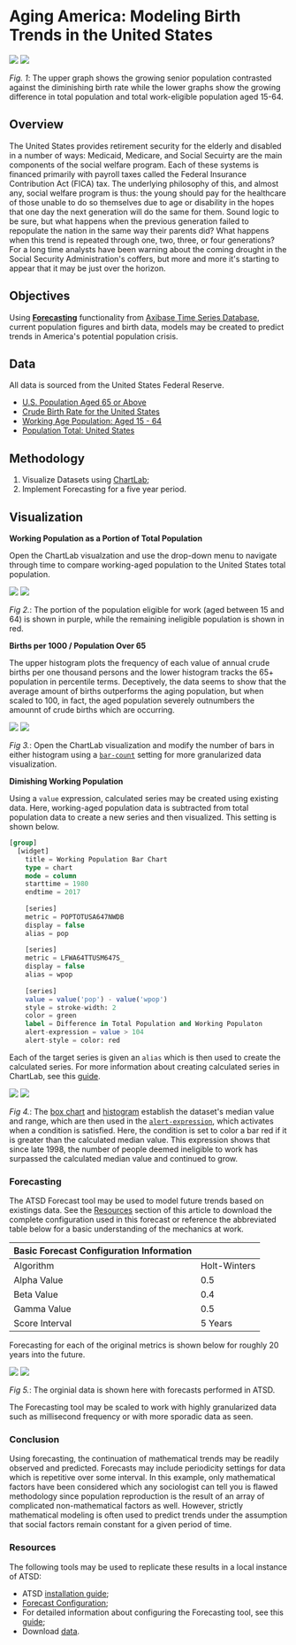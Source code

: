 # Aging America: Modeling Birth Trends in the United States

![](images/aging-america-title.png)
[![](images/button.png)](https://apps.axibase.com/chartlab/e096e234#fullscreen)

*Fig. 1*: The upper graph shows the growing senior population contrasted against the diminishing birth rate while the lower graphs show the growing difference in total population and total work-eligible population aged 15-64.

## Overview

The United States provides retirement security for the elderly and disabled in a number of ways: Medicaid, Medicare, and Social Secuirty are the main components of the social welfare program. Each of these systems is financed primarily with payroll taxes called the Federal Insurance Contribution Act (FICA) tax. The underlying philosophy of this, and almost any, social welfare program is thus: the young should pay for the healthcare of those unable to do so themselves due to age or disability in the hopes that one day the next generation will do the same for them. Sound logic to be sure, but what happens when the previous generation failed to repopulate the nation in the same way their parents did? What happens when this trend is repeated through one, two, three, or four generations? For a long time analysts have been warning about the coming drought in the Social Security Administration's coffers, but more and more it's starting to appear that it may be just over the horizon.

## Objectives

Using [**Forecasting**](https://axibase.com/products/axibase-time-series-database/forecasts/) functionality from [Axibase Time Series Database](https://axibase.com/), current population figures and birth data, models may be created to predict trends in America's potential population crisis. 

## Data

All data is sourced from the United States Federal Reserve.

* [U.S. Population Aged 65 or Above](https://fred.stlouisfed.org/series/SPPOP65UPTOZSUSA)
* [Crude Birth Rate for the United States](https://fred.stlouisfed.org/series/SPDYNCBRTINUSA)
* [Working Age Population: Aged 15 - 64](https://fred.stlouisfed.org/series/LFWA64TTUSM647S)
* [Population Total: United States](https://fred.stlouisfed.org/series/POPTOTUSA647NWDB)

## Methodology

1. Visualize Datasets using [ChartLab](https://apps.axibase.com/);
2. Implement Forecasting for a five year period.

## Visualization

**Working Population as a Portion of Total Population**

Open the ChartLab visualzation and use the drop-down menu to navigate through time to compare working-aged population to the United States total population.

![](images/working-population.png)
[![](images/button.png)](https://apps.axibase.com/chartlab/b67186c0#fullscreen)

*Fig 2.*: The portion of the population eligible for work (aged between 15 and 64) is shown in purple, while the remaining ineligible population is shown in red.

**Births per 1000 / Population Over 65**

The upper histogram plots the frequency of each value of annual crude births per one thousand persons and the lower histogram tracks the 65+ population in percentile terms. Deceptively, the data seems to show that the average amount of births outperforms the aging population, but when scaled to 100, in fact, the aged population severely outnumbers the amounnt of crude births which are occurring.

![](images/population-histogram.png)
[![](images/button.png)](https://apps.axibase.com/chartlab/51caa169#fullscreen)

*Fig 3.*: Open the ChartLab visualization and modify the number of bars in either histogram using a [`bar-count`](https://axibase.com/products/axibase-time-series-database/visualization/widgets/histogram-chart/#tab-id-1) setting for more granularized data visualization.

**Dimishing Working Population**

Using a `value` expression, calculated series may be created using existing data. Here, working-aged population data is subtracted from total population data to create a new series and then visualized. This setting is shown below.

```sql
[group]
  [widget]
    title = Working Population Bar Chart
    type = chart
    mode = column
    starttime = 1980
    endtime = 2017
    
    [series]
    metric = POPTOTUSA647NWDB
    display = false
    alias = pop
      
    [series]
    metric = LFWA64TTUSM647S_
    display = false
    alias = wpop
      
    [series]
    value = value('pop') - value('wpop')
    style = stroke-width: 2
    color = green
    label = Difference in Total Population and Working Populaton
    alert-expression = value > 104
    alert-style = color: red
```

Each of the target series is given an `alias` which is then used to create the calculated series. For more information about creating calculated series in ChartLab, see this [guide](/../..//tree/master/Solutions/calculated-values).

![](images/working-population-charts.png)
[![](images/button.png)](https://apps.axibase.com/chartlab/28ad0e6f#fullscreen)

*Fig 4.*: The [box chart](https://axibase.com/products/axibase-time-series-database/visualization/widgets/box-chart-widget/) and [histogram](https://axibase.com/products/axibase-time-series-database/visualization/widgets/histogram-chart/) establish the dataset's median value and range, which are then used in the [`alert-expression`](https://axibase.com/products/axibase-time-series-database/visualization/widgets/time-chart/#tab-id-14), which activates when a condition is satisfied. Here, the condition is set to color a bar red if it is greater than the calculated median value. This expression shows that since late 1998, the number of people deemed ineligible to work has surpassed the calculated median value and continued to grow.

### Forecasting

The ATSD Forecast tool may be used to model future trends based on existings data. See the [Resources](#resources) section of this article to download the complete configuration used in this forecast or reference the abbreviated table below for a basic understanding of the mechanics at work.

|Basic Forecast Configuration Information| |
|--|--| 
|Algorithm | Holt-Winters |
|Alpha Value| 0.5|
|Beta Value|0.4|
|Gamma Value|0.5|
|Score Interval|5 Years|

Forecasting for each of the original metrics is shown below for roughly 20 years into the future. 

![](images/forecast_data.png)
[![](images/button.png)](https://apps.axibase.com/chartlab/1528477a#fullscreen)

*Fig 5.*: The orginial data is shown here with forecasts performed in ATSD.

The Forecasting tool may be scaled to work with highly granularized data such as millisecond frequency or with more sporadic data as seen.

### Conclusion

Using forecasting, the continuation of mathematical trends may be readily observed and predicted. Forecasts may include periodicity settings for data which is repetitive over some interval. In this example, only mathematical factors have been considered which any sociologist can tell you is flawed methodology since population reproduction is the result of an array of complicated non-mathematical factors as well. However, strictly mathematical modeling is often used to predict trends under the assumption that social factors remain constant for a given period of time.

### Resources

The following tools may be used to replicate these results in a local instance of ATSD:

* ATSD [installation guide](https://github.com/axibase/atsd/tree/master/installation#installation);
* [Forecast Configuration](resources/forecast-settings.xml);
* For detailed information about configuring the Forecasting tool, see this [guide](/../../axibase/atsd-use-cases/new/master/how-to/shared);
* Download [data](#data).
